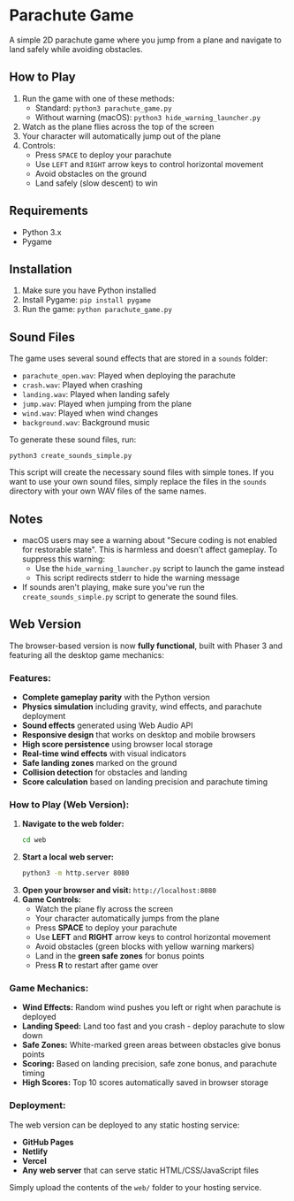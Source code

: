 # Parachute Game

A simple 2D parachute game where you jump from a plane and navigate to land safely while avoiding obstacles.

## How to Play

1. Run the game with one of these methods:
   - Standard: `python3 parachute_game.py`
   - Without warning (macOS): `python3 hide_warning_launcher.py`
2. Watch as the plane flies across the top of the screen
3. Your character will automatically jump out of the plane
4. Controls:
   - Press `SPACE` to deploy your parachute
   - Use `LEFT` and `RIGHT` arrow keys to control horizontal movement
   - Avoid obstacles on the ground
   - Land safely (slow descent) to win

## Requirements

- Python 3.x
- Pygame

## Installation

1. Make sure you have Python installed
2. Install Pygame: `pip install pygame`
3. Run the game: `python parachute_game.py`

## Sound Files

The game uses several sound effects that are stored in a `sounds` folder:
- `parachute_open.wav`: Played when deploying the parachute
- `crash.wav`: Played when crashing
- `landing.wav`: Played when landing safely
- `jump.wav`: Played when jumping from the plane
- `wind.wav`: Played when wind changes
- `background.wav`: Background music

To generate these sound files, run:
```
python3 create_sounds_simple.py
```

This script will create the necessary sound files with simple tones. If you want to use your own sound files, simply replace the files in the `sounds` directory with your own WAV files of the same names.

## Notes

- macOS users may see a warning about "Secure coding is not enabled for restorable state". This is harmless and doesn't affect gameplay. To suppress this warning:
  - Use the `hide_warning_launcher.py` script to launch the game instead
  - This script redirects stderr to hide the warning message
- If sounds aren't playing, make sure you've run the `create_sounds_simple.py` script to generate the sound files.
  
## Web Version
The browser-based version is now **fully functional**, built with Phaser 3 and featuring all the desktop game mechanics:

### Features:
- **Complete gameplay parity** with the Python version
- **Physics simulation** including gravity, wind effects, and parachute deployment
- **Sound effects** generated using Web Audio API
- **Responsive design** that works on desktop and mobile browsers
- **High score persistence** using browser local storage
- **Real-time wind effects** with visual indicators
- **Safe landing zones** marked on the ground
- **Collision detection** for obstacles and landing
- **Score calculation** based on landing precision and parachute timing

### How to Play (Web Version):
1. **Navigate to the web folder:**
   ```bash
   cd web
   ```
2. **Start a local web server:**
   ```bash
   python3 -m http.server 8080
   ```
3. **Open your browser and visit:** `http://localhost:8080`
4. **Game Controls:**
   - Watch the plane fly across the screen
   - Your character automatically jumps from the plane
   - Press **SPACE** to deploy your parachute
   - Use **LEFT** and **RIGHT** arrow keys to control horizontal movement
   - Avoid obstacles (green blocks with yellow warning markers)
   - Land in the **green safe zones** for bonus points
   - Press **R** to restart after game over

### Game Mechanics:
- **Wind Effects:** Random wind pushes you left or right when parachute is deployed
- **Landing Speed:** Land too fast and you crash - deploy parachute to slow down
- **Safe Zones:** White-marked green areas between obstacles give bonus points
- **Scoring:** Based on landing precision, safe zone bonus, and parachute timing
- **High Scores:** Top 10 scores automatically saved in browser storage

### Deployment:
The web version can be deployed to any static hosting service:
- **GitHub Pages**
- **Netlify** 
- **Vercel**
- **Any web server** that can serve static HTML/CSS/JavaScript files

Simply upload the contents of the `web/` folder to your hosting service.